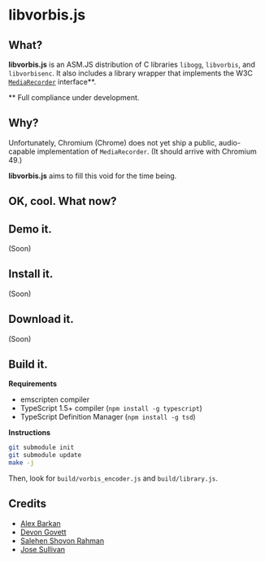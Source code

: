 # libvorbis.js

## What?

**libvorbis.js** is an ASM.JS distribution of C libraries `libogg`,
`libvorbis`, and `libvorbisenc`. It also includes a library wrapper
that implements the W3C [`MediaRecorder`](https://developer.mozilla.org/en-US/docs/Web/API/MediaRecorder)
interface**.

** Full compliance under development.

## Why?

Unfortunately, Chromium (Chrome) does not yet ship a public, audio-capable
implementation of `MediaRecorder`. (It should arrive with Chromium 49.)

**libvorbis.js** aims to fill this void for the time being.

## OK, cool. What now?

## Demo it.

(Soon)

## Install it.

(Soon)

## Download it.

(Soon)

## Build it.

**Requirements**

- emscripten compiler
- TypeScript 1.5+ compiler (`npm install -g typescript`)
- TypeScript Definition Manager (`npm install -g tsd`)

**Instructions**

```bash
git submodule init
git submodule update
make -j
```

Then, look for `build/vorbis_encoder.js` and `build/library.js`.

## Credits

 - [Alex Barkan](http://hotcashew.com/2014/02/chrome-audio-api-and-ogg-vorbis/)
 - [Devon Govett](https://github.com/devongovett/ogg.js)
 - [Salehen Shovon Rahman](https://github.com/shovon/libvorbis.js)
 - [Jose Sullivan](https://github.com/itsjoesullivan/libvorbis.js)

